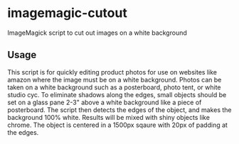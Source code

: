 # imagemagic-cutout
ImageMagick script to cut out images on a white background
## Usage
This script is for quickly editing product photos for use on websites like amazon where the image must be on a white background. Photos can be taken on a white background such as a posterboard, photo tent, or white studio cyc. To eliminate shadows along the edges, small objects should be set on a glass pane 2-3" above a white background like a piece of posterboard. The script then detects the edges of the object, and makes the background 100% white. Results will be mixed with shiny objects like chrome. The object is centered in a 1500px sqaure with 20px of padding at the edges.